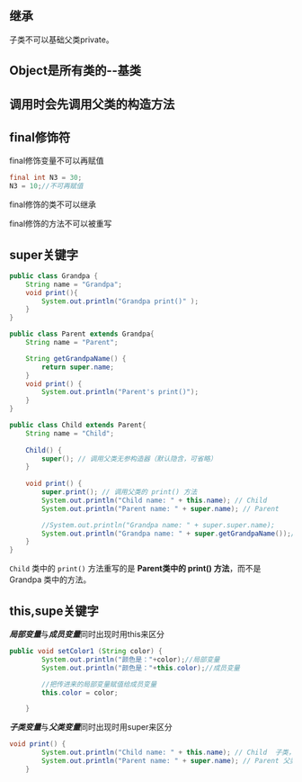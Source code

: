## 继承

子类不可以基础父类private。



## Object是所有类的--基类



## 调用时会先调用父类的构造方法

## final修饰符

final修饰变量不可以再赋值

```java
final int N3 = 30;
N3 = 10;//不可再赋值
```

final修饰的类不可以继承

final修饰的方法不可以被重写



## super关键字

```java
public class Grandpa {
    String name = "Grandpa";
    void print(){
        System.out.println("Grandpa print()" );
    }
}
```



```java
public class Parent extends Grandpa{
    String name = "Parent";

    String getGrandpaName() {
        return super.name;
    }
    void print() {
        System.out.println("Parent's print()");
    }
}
```



```java
public class Child extends Parent{
    String name = "Child";
    
    Child() {
        super(); // 调用父类无参构造器（默认隐含，可省略）
    }
    
    void print() {
        super.print(); // 调用父类的 print() 方法
        System.out.println("Child name: " + this.name); // Child
        System.out.println("Parent name: " + super.name); // Parent

        //System.out.println("Grandpa name: " + super.super.name);
        System.out.println("Grandpa name: " + super.getGrandpaName());//Grandpa
    }
}
```



`Child` 类中的 `print()` 方法重写的是 **Parent类中的 print() 方法**，而不是 Grandpa 类中的方法。

## this,supe关键字

***局部变量***与***成员变量***同时出现时用this来区分

```java
public void setColor1 (String color) {
        System.out.println("颜色是："+color);//局部变量
        System.out.println("颜色是："+this.color);//成员变量

        //把传进来的局部变量赋值给成员变量
        this.color = color;

    }
```

***子类变量***与***父类变量***同时出现时用super来区分

```java
void print() {
        System.out.println("Child name: " + this.name); // Child  子类，即本类的变量
        System.out.println("Parent name: " + super.name); // Parent 父类的变量
    }
```






